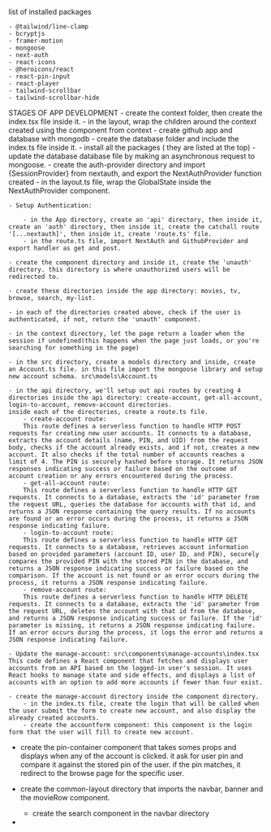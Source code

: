 list of installed packages

    - @tailwind/line-clamp
    - bcryptjs
    - framer-motion
    - mongoose
    - next-auth
    - react-icons
    - @heroicons/react
    - react-pin-input
    - react-player
    - tailwind-scrollbar
    - tailwind-scrollbar-hide


STAGES OF APP DEVELOPMENT
    - create the context folder, then create the index.tsx file inside it.
    - in the layout, wrap the children around the context created using the <GlobalState> component from context
    - create github app and database with mongodb 
    - create the database folder and include the index.ts file inside it.
    - install all the packages ( they are listed at the top)
    - update the database database file by making an asynchronous request to mongoose.
    - create the auth-provider directory and import {SessionProvider} from nextauth, and export the NextAuthProvider function created
    - in the layout.ts file, wrap the GlobalState inside the NextAuthProvider component.

    - Setup Authentication:

        - in the App directory, create an 'api' directory, then inside it, create an 'auth' directory, then inside it, create the catchall route '[...nextauth]', then inside it, create 'route.ts' file.
        - in the route.ts file, import NextAuth and GithubProvider and export handler as get and post.

    - create the component directory and inside it, create the 'unauth' directory. this directory is where unauthorized users will be redirected to.

    - create these directories inside the app directory: movies, tv, browse, search, my-list.

    - in each of the directories created above, check if the user is authenticated, if not, return the 'unauth' component.

    - in the context directory, let the page return a loader when the session if undefined(this happens when the page just loads, or you're searching for something in the page)

    - in the src directory, create a models directory and inside, create an Account.ts file. in this file import the mongoose library and setup new account schema. src\models\Account.ts

    - in the api directory, we'll setup out api routes by creating 4 directories inside the api directory: create-account, get-all-account, login-to-account, remove-account directories.
    inside each of the directories, create a route.ts file.
        - create-account route:
        This route defines a serverless function to handle HTTP POST requests for creating new user accounts. It connects to a database, extracts the account details (name, PIN, and UID) from the request body, checks if the account already exists, and if not, creates a new account. It also checks if the total number of accounts reaches a limit of 4. The PIN is securely hashed before storage. It returns JSON responses indicating success or failure based on the outcome of account creation or any errors encountered during the process.
        - get-all-account route:
        This route defines a serverless function to handle HTTP GET requests. It connects to a database, extracts the 'id' parameter from the request URL, queries the database for accounts with that id, and returns a JSON response containing the query results. If no accounts are found or an error occurs during the process, it returns a JSON response indicating failure.
        - login-to-account route:
        This route defines a serverless function to handle HTTP GET requests. It connects to a database, retrieves account information based on provided parameters (account ID, user ID, and PIN), securely compares the provided PIN with the stored PIN in the database, and returns a JSON response indicating success or failure based on the comparison. If the account is not found or an error occurs during the process, it returns a JSON response indicating failure.
        - remove-account route:
        This route defines a serverless function to handle HTTP DELETE requests. It connects to a database, extracts the 'id' parameter from the request URL, deletes the account with that id from the database, and returns a JSON response indicating success or failure. If the 'id' parameter is missing, it returns a JSON response indicating failure. If an error occurs during the process, it logs the error and returns a JSON response indicating failure.
    
    - Update the manage-account: src\components\manage-accounts\index.tsx
    This code defines a React component that fetches and displays user accounts from an API based on the logged-in user's session. It uses React hooks to manage state and side effects, and displays a list of accounts with an option to add more accounts if fewer than four exist.

    - create the manage-account directory inside the component directory.
        - in the index.ts file, create the login that will be called when the user submit the form to create new account, and also display the already created accounts.
        - create the accountform component: this component is the login form that the user will fill to create new account.

- create the pin-container component that takes somes props and displays when any of the account is clicked. it ask for user pin and compare it against the stored pin of the user. if the pin matches, it redirect to the browse page for the specific user.

- create the common-layout directory that imports the navbar, banner and the movieRow component.
    - create the search component in the navbar directory

- 
